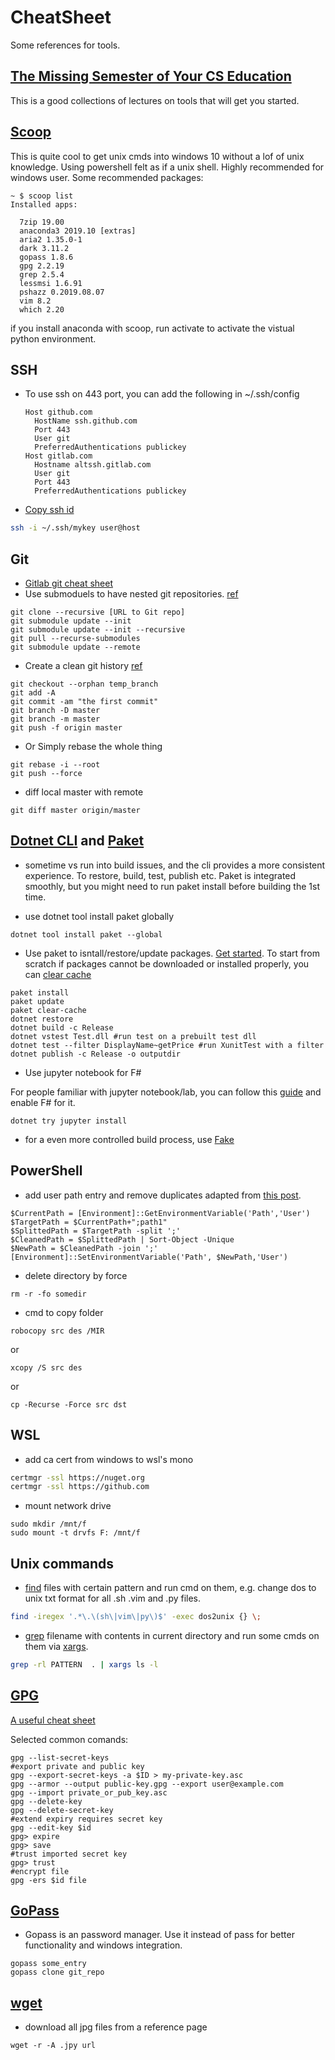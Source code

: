 # CheatSheet

Some references for tools. 

## [The Missing Semester of Your CS Education](https://missing.csail.mit.edu/)

This is a good collections of lectures on tools that will get you started. 

## [Scoop](https://github.com/lukesampson/scoop)

This is quite cool to get unix cmds into windows 10 without a lof of unix knowledge. Using powershell felt as if a unix shell. Highly recommended for windows user.  Some recommended packages:

```
~ $ scoop list
Installed apps:

  7zip 19.00
  anaconda3 2019.10 [extras]
  aria2 1.35.0-1
  dark 3.11.2
  gopass 1.8.6
  gpg 2.2.19
  grep 2.5.4
  lessmsi 1.6.91
  pshazz 0.2019.08.07
  vim 8.2
  which 2.20
```

if you install anaconda with scoop, run activate to activate the vistual python environment.  

## SSH

- To use ssh on 443 port, you can add the following in ~/.ssh/config

  ```sshconfig
  Host github.com
    HostName ssh.github.com
    Port 443
    User git
    PreferredAuthentications publickey
  Host gitlab.com
    Hostname altssh.gitlab.com
    User git
    Port 443
    PreferredAuthentications publickey
  ```

- [Copy ssh id](https://www.ssh.com/ssh/copy-id)

```bash
ssh -i ~/.ssh/mykey user@host
```

## Git
- [Gitlab git cheat sheet](https://about.gitlab.com/images/press/git-cheat-sheet.pdf)
- Use submoduels to have nested git repositories. [ref](https://www.vogella.com/tutorials/GitSubmodules/article.html)

```console
git clone --recursive [URL to Git repo]
git submodule update --init
git submodule update --init --recursive
git pull --recurse-submodules
git submodule update --remote
```

- Create a clean git history [ref](https://tecadmin.net/delete-commit-history-in-github/)

```console
git checkout --orphan temp_branch
git add -A
git commit -am "the first commit"
git branch -D master
git branch -m master
git push -f origin master
```

- Or Simply rebase the whole thing

```console
git rebase -i --root
git push --force
```

- diff local master with remote

```console
git diff master origin/master
``` 

## [Dotnet CLI](https://docs.microsoft.com/en-us/dotnet/core/tools/?tabs=netcore2x) and [Paket](https://fsprojects.github.io/Paket/)

- sometime vs run into build issues, and the cli provides a more consistent experience. To restore, build, test, publish etc. Paket is integrated smoothly, but you might need to run paket install before building the 1st time.

- use dotnet tool install paket globally

```console
dotnet tool install paket --global
```
- Use paket to isntall/restore/update packages. [Get started](https://fsprojects.github.io/Paket/getting-started.html). To start from scratch if packages cannot be downloaded or installed properly, you can [clear cache](https://fsprojects.github.io/Paket/paket-clear-cache.html)

```console
paket install
paket update
paket clear-cache
dotnet restore
dotnet build -c Release
dotnet vstest Test.dll #run test on a prebuilt test dll
dotnet test --filter DisplayName~getPrice #run XunitTest with a filter
dotnet publish -c Release -o outputdir
```
- Use jupyter notebook for F#

For people familiar with jupyter notebook/lab, you can follow this [guide](https://www.hanselman.com/blog/AnnouncingNETJupyterNotebooks.aspx) and enable F# for it.  

```
dotnet try jupyter install
```
- for a even more controlled build process, use [Fake](https://fake.build/)


## PowerShell

- add user path entry and remove duplicates
  adapted from [this post](https://itluke.online/2018/07/16/how-to-remove-duplicates-from-your-path-environment-variable-with-powershell/).  

```console
$CurrentPath = [Environment]::GetEnvironmentVariable('Path','User')
$TargetPath = $CurrentPath+";path1"
$SplittedPath = $TargetPath -split ';'
$CleanedPath = $SplittedPath | Sort-Object -Unique
$NewPath = $CleanedPath -join ';'
[Environment]::SetEnvironmentVariable('Path', $NewPath,'User')
```

- delete directory by force

```
rm -r -fo somedir
```


- cmd to copy folder
```console
robocopy src des /MIR
```

or

```console
xcopy /S src des
```

or

```
cp -Recurse -Force src dst
```

## WSL

- add ca cert from windows to wsl's mono

```bash
certmgr -ssl https://nuget.org
certmgr -ssl https://github.com
```

- mount network drive

```
sudo mkdir /mnt/f
sudo mount -t drvfs F: /mnt/f
```

## Unix commands

- [find](http://man7.org/linux/man-pages/man1/find.1.html) files with certain pattern and run cmd on them, e.g. change dos to unix txt format for all .sh .vim and .py files.

```bash
find -iregex '.*\.\(sh\|vim\|py\)$' -exec dos2unix {} \;
```

- [grep](https://www.gnu.org/software/grep/manual/grep.html) filename with contents in current directory and run some cmds on them via [xargs](http://man7.org/linux/man-pages/man1/xargs.1.html).

```bash
grep -rl PATTERN  . | xargs ls -l
```

## [GPG](https://www.gnupg.org/)

[A useful cheat sheet](https://guides.library.illinois.edu/data_encryption/gpgcheatsheet)

Selected common comands:

```console
gpg --list-secret-keys 
#export private and public key
gpg --export-secret-keys -a $ID > my-private-key.asc
gpg --armor --output public-key.gpg --export user@example.com
gpg --import private_or_pub_key.asc
gpg --delete-key 
gpg --delete-secret-key
#extend expiry requires secret key
gpg --edit-key $id
gpg> expire
gpg> save
#trust imported secret key
gpg> trust 
#encrypt file
gpg -ers $id file
```


## [GoPass](https://www.gopass.pw/)

- Gopass is an password manager. Use it instead of pass for better functionality and windows integration.

```console
gopass some_entry
gopass clone git_repo
```

## [wget](https://www.gnu.org/software/wget/manual/wget.html)

- download all jpg files from a reference page

```console
wget -r -A .jpy url
```
